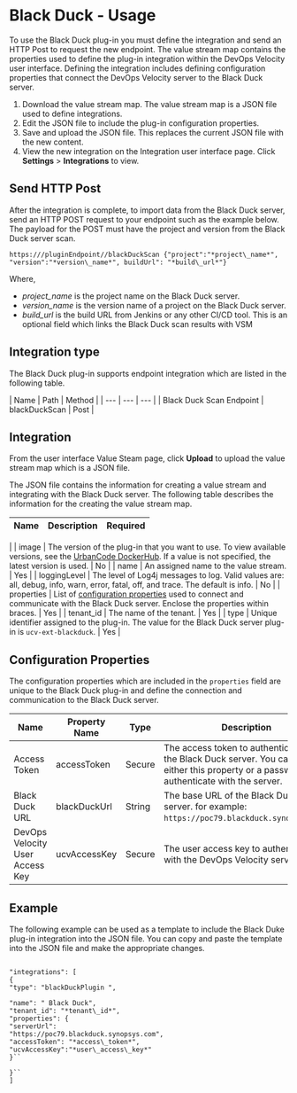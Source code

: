 
# Black Duck - Usage

To use the Black Duck plug-in you must define the integration and send an HTTP Post to request the new endpoint. The value stream map contains the properties used to define the plug-in integration within the DevOps Velocity user interface. Defining the integration includes defining configuration properties that connect the DevOps Velocity server to the Black Duck server.

1. Download the value stream map. The value stream map is a JSON file used to define integrations.
2. Edit the JSON file to include the plug-in configuration properties.
3. Save and upload the JSON file. This replaces the current JSON file with the new content.
4. View the new integration on the Integration user interface page. Click **Settings** > **Integrations** to view.

## Send HTTP Post

After the integration is complete, to import data from the Black Duck server, send an HTTP POST request to your endpoint such as the example below. The payload for the POST must have the project and version from the Black Duck server scan. 

```https:///pluginEndpoint//blackDuckScan {"project":"*project\_name*", "version":"*version\_name*", buildUrl": "*build\_url*"}```  

Where,
* *project\_name* is the project name on the Black Duck server.
* *version\_name* is the version name of a project on the Black Duck server.
* *build\_url* is the build URL from Jenkins or any other CI/CD tool. This is an optional field which links the Black Duck scan results with VSM

## Integration type

The Black Duck plug-in supports endpoint integration which are listed in the following table.


| Name | Path | Method
|
| --- | --- | --- |
| Black Duck Scan Endpoint | blackDuckScan | Post |

## Integration

From the user interface Value Steam page, click **Upload** to upload the value stream map which is a JSON file.

The JSON file contains the information for creating a value stream and integrating with the Black Duck server. The following table describes the information for the creating the value stream map.


| Name | Description | Required |
| --- | --- | ---
|
| image | The version of the plug-in that you want to use. To view available versions, see the [UrbanCode DockerHub](https://hub.docker.com/r/urbancode/ucv-ext-blackduck/tags). If a value is not specified, the latest version is used. | No |
| name | An assigned name to the value stream. | Yes |
| loggingLevel | The level of Log4j messages to log. Valid values are: all, debug, info, warn, error, fatal, off, and trace. The default is info. | No |
| properties | List of [configuration properties](#properties) used to connect and communicate with the Black Duck server. Enclose the properties within braces. | Yes |
| tenant\_id | The name of the tenant. | Yes |
| type | Unique identifier assigned to the plug-in. The value for the Black Duck server plug-in is `ucv-ext-blackduck`. | Yes |

## Configuration Properties

The configuration properties which are included in the `properties` field are unique to the Black Duck plug-in and define the connection and communication to the Black Duck server.

| Name | Property Name | Type | Description | Required |
| --- | --- | --- | --- | --- |
| Access Token | accessToken | Secure | The access token to authenticate with the Black Duck server. You can use either this property or a password to authenticate with the server. | Yes |
| Black Duck URL | blackDuckUrl | String | The base URL of the Black Duck server. for example: `https://poc79.blackduck.synopsys.com`. | Yes |
| DevOps Velocity User Access Key | ucvAccessKey | Secure | The user access key to authenticate with the DevOps Velocity server. | No |

## Example

The following example can be used as a template to include the Black Duke plug-in integration into the JSON file. You can copy and paste the template into the JSON file and make the appropriate changes.
```

"integrations": [
{
"type": "blackDuckPlugin ",

"name": " Black Duck",
"tenant_id": "*tenant\_id*",
"properties": {
"serverUrl":
"https://poc79.blackduck.synopsys.com",
"accessToken": "*access\_token*",
"ucvAccessKey":"*user\_access\_key*"
}``

}``
]

```


